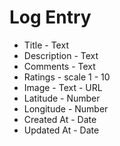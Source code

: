 # Log Entry

- Title - Text
- Description - Text
- Comments - Text
- Ratings - scale 1 - 10
- Image - Text - URL
- Latitude - Number
- Longitude - Number
- Created At - Date
- Updated At - Date
